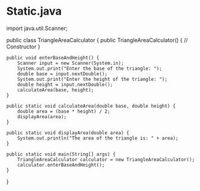 # Static.java
import java.util.Scanner;

public class TriangleAreaCalculator {
    public TriangleAreaCalculator() {
        // Constructor
    }

    public void enterBaseAndHeight() {
        Scanner input = new Scanner(System.in);
        System.out.print("Enter the base of the triangle: ");
        double base = input.nextDouble();
        System.out.print("Enter the height of the triangle: ");
        double height = input.nextDouble();
        calculateArea(base, height);
    }

    public static void calculateArea(double base, double height) {
        double area = (base * height) / 2;
        displayArea(area);
    }

    public static void displayArea(double area) {
        System.out.println("The area of the triangle is: " + area);
    }

    public static void main(String[] args) {
        TriangleAreaCalculator calculator = new TriangleAreaCalculator();
        calculator.enterBaseAndHeight();
    }
}
